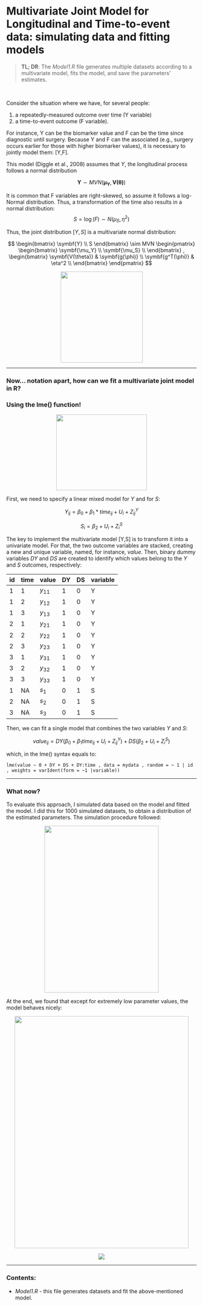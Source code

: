 # Multivariate Joint Model for Longitudinal and Time-to-event data: simulating data and fitting models

> **TL; DR**: The *Model1.R* file generates multiple datasets according to a multivariate model, fits the model, and save the parameters' estimates. 

<br/>

Consider the situation where we have, for several people:

1) a repeatedly-measured outcome over time (Y variable)
2) a time-to-event outcome (F variable).

For instance, Y can be the biomarker value and F can be the time since diagnostic until surgery. Because Y and F can the associated (e.g., surgery occurs earlier for those with higher biomarker values), it is necessary to jointly model them: [Y,F].

This model (Diggle et al., 2008) assumes that $Y$, the longitudinal process follows a normal distribution

$$\symbf{Y} \sim MVN(\symbf{\mu_Y},\symbf{V(\theta)})$$

It is common that F variables are right-skewed, so assume it follows a log-Normal distribution. Thus, a transformation of the time also results in a normal distribution:
$$S=\log(F) \sim N(\mu_S,\eta^2)$$

Thus, the joint distribution $[Y,S]$ is a multivariate normal distribution:

$$
\begin{bmatrix}
\symbf{Y} \\
S
\end{bmatrix}
\sim MVN
\begin{pmatrix}
\begin{bmatrix}
\symbf{\mu_Y} \\
\symbf{\mu_S} \\
\end{bmatrix}
,
\begin{bmatrix}
\symbf{V(\theta)} & \symbf{g(\phi)} \\
\symbf{g^T(\phi)} & \eta^2 \\
\end{bmatrix}
\end{pmatrix}
$$

<p align="center">
  <img width="217" height="240" src="https://user-images.githubusercontent.com/62517130/179856615-49b328b9-7dab-4356-a9b4-5598c024ed77.gif">
</p>

---

### Now... notation apart, how can we fit a multivariate joint model in R?  
### Using the lme() function!

<p align="center">
  <img width="240" height="200" src="https://user-images.githubusercontent.com/62517130/179857216-d67937c0-a740-4aa9-811b-9dea90df2aba.gif">
</p>

First, we need to specify a linear mixed model for $Y$ and for $S$:

$$Y_{ij} = \beta_0 + \beta_1*time_{ij} + U_i + Z^Y_{ij}$$

$$S_{i} = \beta_2 + U_i + Z^S_i$$

The key to implement the multivariate model [Y,S] is to transform it into a univariate model. For that, the two outcome variables are stacked, creating a new and unique variable, named, for instance, $value$. Then, binary dummy variables $DY$ and $DS$ are created to identify which values belong to the $Y$ and $S$ outcomes, respectively:

<div align="center">
  
|id   | time   | value      | DY         | DS        | variable  |
|---- |------- |----------- |----------- |---------- |---------- |
|1    | 1      | $y_{11}$   | 1          | 0         |Y          |
|1    | 2      | $y_{12}$   | 1          | 0         |Y          |
|1    | 3      | $y_{13}$   | 1          | 0         |Y          |
|2    | 1      | $y_{21}$   | 1          | 0         |Y          |
|2    | 2      | $y_{22}$   | 1          | 0         |Y          |
|2    | 3      | $y_{23}$   | 1          | 0         |Y          |
|3    | 1      | $y_{31}$   | 1          | 0         |Y          |
|3    | 2      | $y_{32}$   | 1          | 0         |Y          |
|3    | 3      | $y_{33}$   | 1          | 0         |Y          |
|1    | NA     | $s_{1}$    | 0          | 1         |S          |
|2    | NA     | $s_{2}$    | 0          | 1         |S          |
|3    | NA     | $s_{3}$    | 0          | 1         |S          |

</div>
  
Then, we can fit a single model that combines the two variables $Y$ and $S$: 

$$ value_{ij}= DY(\beta_0 + \beta_1 time_{ij} + U_i + Z^Y_{ij}) + DS(\beta_2 + U_i + Z^S_i) $$

which, in the lme() syntax equals to:
```
lme(value ~ 0 + DY + DS + DY:time , data = mydata , random = ~ 1 | id , weights = varIdent(form = ~1 |variable))
```
---
### What now?
To evaluate this approach, I simulated data based on the model and fitted the model. I did this for 1000 simulated datasets, to obtain a distribution of the estimated parameters. The simulation procedure followed:
<p align="center">
  <img width="302" height="440" src="https://user-images.githubusercontent.com/62517130/179860186-894dc864-a64b-40d3-bf24-5d5f0102d2c8.png">
</p>

At the end, we found that except for extremely low parameter values, the model behaves nicely:

<p align="center">
  <img width="460" height="612" src="https://user-images.githubusercontent.com/62517130/179861143-973a1f7f-640f-4deb-91b0-5f4aa0c4d864.png">
</p>

<p align="center">
  <img src="https://user-images.githubusercontent.com/62517130/179861627-9175e8e9-26b8-40de-8874-a5bce89eacab.gif">
</p>

---
### Contents:
- *Model1.R* - this file generates datasets and fit the above-mentioned model.



